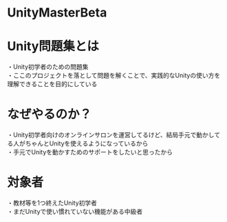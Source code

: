 # UnityMasterBeta
 
# Unity問題集とは
・Unity初学者のための問題集  
・ここのプロジェクトを落として問題を解くことで、実践的なUnityの使い方を理解できることを目的にしている

# なぜやるのか？
・Unity初学者向けのオンラインサロンを運営してるけど、結局手元で動かしてる人がちゃんとUnityを使えるようになっているから  
・手元でUnityを動かすためのサポートをしたいと思ったから

# 対象者
・教材等を1つ終えたUnity初学者  
・まだUnityで使い慣れていない機能がある中級者
